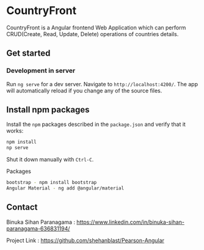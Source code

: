# CountryFront

CountryFront is a Angular frontend Web Application which can perform CRUD(Create,
Read, Update, Delete) operations of countries details.

## Get started

### Development in server

Run `ng serve` for a dev server. Navigate to `http://localhost:4200/`. The app will automatically reload if you change any of the source files.

## Install npm packages

Install the `npm` packages described in the `package.json` and verify that it works:

```bash
npm install
np serve
```
Shut it down manually with `Ctrl-C`.

Packages

```bash
bootstrap - npm install bootstrap
Angular Material - ng add @angular/material
```
## Contact

Binuka Sihan Paranagama : https://www.linkedin.com/in/binuka-sihan-paranagama-636831194/

Project Link : https://github.com/shehanblast/Pearson-Angular
